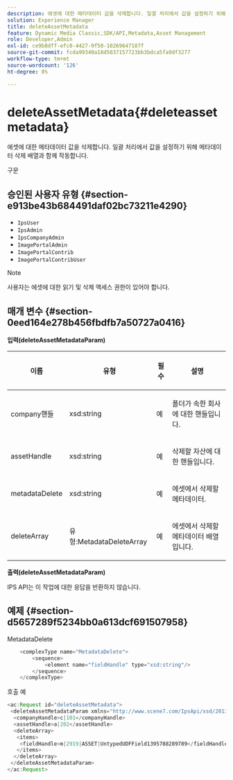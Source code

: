 ```yaml
---
description: 에셋에 대한 메타데이터 값을 삭제합니다. 일괄 처리에서 값을 설정하기 위해 메타데이터 삭제 배열과 함께 작동합니다.
solution: Experience Manager
title: deleteAssetMetadata
feature: Dynamic Media Classic,SDK/API,Metadata,Asset Management
role: Developer,Admin
exl-id: ce9b8dff-efc0-4427-9f50-10269647187f
source-git-commit: fcda99340a18d5037157723bb3bdca5fa9df3277
workflow-type: tm+mt
source-wordcount: '126'
ht-degree: 8%

---
```


# deleteAssetMetadata{#deleteassetmetadata}

에셋에 대한 메타데이터 값을 삭제합니다. 일괄 처리에서 값을 설정하기 위해 메타데이터 삭제 배열과 함께 작동합니다.

구문

## 승인된 사용자 유형 {#section-e913be43b684491daf02bc73211e4290}

* `IpsUser`
* `IpsAdmin`
* `IpsCompanyAdmin`
* `ImagePortalAdmin`
* `ImagePortalContrib`
* `ImagePortalContribUser`

>[!NOTE]
>
>사용자는 에셋에 대한 읽기 및 삭제 액세스 권한이 있어야 합니다.

## 매개 변수 {#section-0eed164e278b456fbdfb7a50727a0416}

**입력(deleteAssetMetadataParam)**

<table id="table_A4438E2FE5F245E5B73F46CD887BE70F"> 
 <thead> 
  <tr> 
   <th colname="col1" class="entry"> <p>이름 </p> </th> 
   <th colname="col2" class="entry"> <p>유형 </p> </th> 
   <th colname="col3" class="entry"> <p>필수 </p> </th> 
   <th colname="col4" class="entry"> <p>설명 </p> </th> 
  </tr> 
 </thead>
 <tbody> 
  <tr> 
   <td colname="col1"> <p>company핸들 </p> </td> 
   <td colname="col2"> <p><span class="codeph"> xsd:string</span> </p> </td> 
   <td colname="col3"> <p>예 </p> </td> 
   <td colname="col4"> <p>폴더가 속한 회사에 대한 핸들입니다. </p> </td> 
  </tr> 
  <tr> 
   <td colname="col1"> <p>assetHandle </p> </td> 
   <td colname="col2"> <p><span class="codeph"> xsd:string</span> </p> </td> 
   <td colname="col3"> <p>예 </p> </td> 
   <td colname="col4"> <p>삭제할 자산에 대한 핸들입니다. </p> </td> 
  </tr> 
  <tr> 
   <td colname="col1"> <p>metadataDelete </p> </td> 
   <td colname="col2"> <p><span class="codeph"> xsd:string</span> </p> </td> 
   <td colname="col3"> <p>예 </p> </td> 
   <td colname="col4"> <p>에셋에서 삭제할 메타데이터. </p> </td> 
  </tr> 
  <tr> 
   <td colname="col1"> <p>deleteArray </p> </td> 
   <td colname="col2"> <p><span class="codeph"> 유형:MetadataDeleteArray</span> </p> </td> 
   <td colname="col3"> <p>예 </p> </td> 
   <td colname="col4"> <p>에셋에서 삭제할 메타데이터 배열입니다. </p> </td> 
  </tr> 
 </tbody> 
</table>

**출력(deleteAssetMetadataParam)**

IPS API는 이 작업에 대한 응답을 반환하지 않습니다.

## 예제 {#section-d5657289f5234bb0a613dcf691507958}

MetadataDelete

```java
    <complexType name="MetadataDelete">
        <sequence>
            <element name="fieldHandle" type="xsd:string"/>
        </sequence>
    </complexType>
```

호출 예

```java
<ac:Request id="deleteAssetMetadata">
 <deleteAssetMetadataParam xmlns="http://www.scene7.com/IpsApi/xsd/2013-08-29-beta">
  <companyHandle>c|101</companyHandle>
  <assetHandle>a|202</assetHandle>
  <deleteArray>
   <items>
    <fieldHandle>m|2919|ASSET|UntypedUDFField1395788289789</fieldHandle>
   </items>
  </deleteArray>
 </deleteAssetMetadataParam>
</ac:Request>
```
